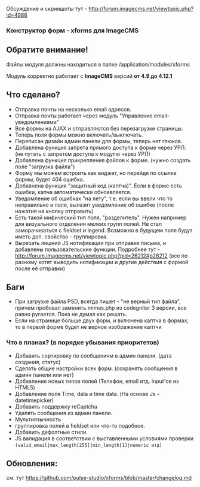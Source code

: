 
Обсуждение и скриншоты тут - http://forum.imagecms.net/viewtopic.php?id=4988

### Конструктор форм - xforms для ImageCMS

## Обратите внимание!
Файлы модуля должны находиться в папке /application/modules/xforms

Модуль корректно работает с **ImageCMS** версий **от 4.9 до 4.12.1**

## Что сделано?
* Отправка почты на несколько email адресов.
* Отправка почты работает через модуль "Управление email-уведомлениями"
* Все формы на AJAX и отправляются без перезагрузки страницы.
* Теперь поля формы можно включать/выключать.
* Переписан дизайн админ панели для формы, теперь нет глюков.
* Добавлена функция запрета прямого доступа к форме через УРЛ. (не путать с запретом доступа к модулю через УРЛ)
* Добавлена функция прикрепления файлов к форме. (нужно создать поле "загрузка файла")
* Форму мы можем встроить как виджет, но перейдя по ссылке формы, будет 404 ошибка.
* Добавнена функция "защитный код (каптча)". Если в форме есть ошибки, капча автоматически обноавляется.
* Уведомление об ошибках "на лету", т.е. если вы ввели что то неправильно в поле, вылазит уведомление об ошибке (после нажатия на кнопку отправить)
* Есть такой мифический тип поля, "разделитель". Нужен например для визуального отделения мелких групп полей. Не стал заморачиваться с fieldset и legend. Возможно в будущем поля будут иметь доп. свойство - группировка.
* Вырезать лишний JS нотификации при отправке письма, и добавлены пользовательские функции. Подробнее тут - http://forum.imagecms.net/viewtopic.php?pid=26212#p26212 (все по разному хотят выводить нотификации и другие действия с формой после её отправки)

## Баги
* При загрузке файла PSD, всегда пишет - "не верный тип файла", причем пробовал заменить mimes.php из codegniter 3 версии, все равно ругается. Пока не думал как решать.
* Если на странице больше двух форм, и включена каптча в формах, то в первой форме будет не верное изображение каптчи

### Что в планах? (в порядке убывания приоритетов)
* Добавить сортировку по сообщениям в админ панели. (дата создания, статус)
* Сделать общие настройки всех форм. (сохранять сообщения в админ панели или нет)
* Добавление новых типов полей (Телефон, email итд. input'ов из HTML5)
* Добавление поля Time, data и time data. (На основе Js - datetimepicker)
* Добавить поддержку reCaptcha
* Удалять сообщения из админ панели.
* Мультиязычность
* группировка полей в fieldset или что-то подобное.
* Добавить дефолтные стили.
* JS валидация в соответствии с выставленными условиями проверки `(valid_email|max_length[255]|min_length[1]|numeric итд)`


## Обновления:
см. тут https://github.com/pulse-studio/xforms/blob/master/changelog.md